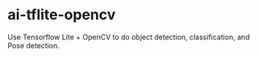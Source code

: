 # ai-tflite-opencv
Use Tensorflow Lite + OpenCV to do object detection, classification, and Pose detection.
